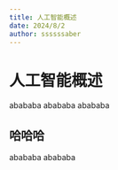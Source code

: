 ```yaml
---
title: 人工智能概述
date: 2024/8/2
author: ssssssaber
---
```


# 人工智能概述
abababa
abababa
abababa

## 哈哈哈
abababa
abababa
